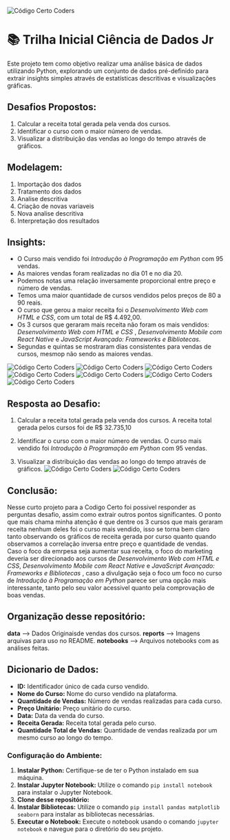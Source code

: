 ![Código Certo Coders]()

# 📚 Trilha Inicial Ciência de Dados Jr
Este projeto tem como objetivo realizar uma análise básica de dados utilizando Python, explorando um conjunto de dados pré-definido para extrair insights simples através de estatísticas descritivas e visualizações gráficas.

## Desafios Propostos:
   1. Calcular a receita total gerada pela venda dos cursos.
   2. Identificar o curso com o maior número de vendas.
   3. Visualizar a distribuição das vendas ao longo do tempo através de gráficos.

## Modelagem:
   1. Importação dos dados
   2. Tratamento dos dados
   3. Analise descritiva
   4. Criação de novas variaveis
   5. Nova analise descritiva
   6. Interpretação dos resultados

## Insights:
- O Curso mais vendido foi *Introdução à Programação em Python* com 95 vendas.
- As maiores vendas foram realizadas no dia 01 e no dia 20.
- Podemos notas uma relação inversamente proporcional entre preço e número de vendas.
- Temos uma maior quantidade de cursos vendidos pelos preços de 80 a 90 reais.
- O curso que gerou a maior receita foi o *Desenvolvimento Web com HTML e CSS*, com um total de R$ 4.492,00.
- Os 3 cursos que geraram mais receita não foram os mais vendidos: *Desenvolvimento Web com HTML e CSS* , *Desenvolvimento Mobile com React Native* e *JavaScript Avançado: Frameworks e Bibliotecas*.
- Segundas e quintas se mostraram dias consistentes para vendas de cursos, mesmop não sendo as maiores vendas. 


![Código Certo Coders](reports/venda_tot_curso.png)
![Código Certo Coders](reports/bar-venda_diaria.png)
![Código Certo Coders](reports/scatter-dist_preco.png)
![Código Certo Coders](reports/hist-preco_curso.png)
![Código Certo Coders](reports/bar-vendaTot_curso.png)
![Código Certo Coders](reports/scatter-qtd_vendas.png)
![Código Certo Coders](reports/bpt-qtd_dia_semana.png)

## Resposta ao Desafio:
1. Calcular a receita total gerada pela venda dos cursos.
   <a> A receita total gerada pelos cursos foi de R$ 32.735,10 </a>

2. Identificar o curso com o maior número de vendas.
   <a> O curso mais vendido foi *Introdução à Programação em Python* com 95 vendas.</a>

3. Visualizar a distribuição das vendas ao longo do tempo através de gráficos.
![Código Certo Coders](reports/dist_venda_temp.png)
![Código Certo Coders](reports/bar-venda_diaria.png)

## Conclusão:
Nesse curto projeto para a Codigo Certo foi possivel responder as perguntas desafio, assim como extrair outros pontos significantes. O ponto que mais chama minha atenção é que dentre os 3 cursos que mais geraram receita nenhum deles foi o curso mais vendido, isso se torna bem claro tanto observando os gráficos de receita gerada por curso quanto quando observamos a correlação inversa entre preço e quantidade de vendas. Caso o foco da emrpesa seja aumentar sua receita, o foco do marketing deveria ser direcionado aos cursos de *Desenvolvimento Web com HTML e CSS*, *Desenvolvimento Mobile com React Native* e *JavaScript Avançado: Frameworks e Bibliotecas* , caso a divulgação seja o foco um foco no curso de *Introdução à Programação em Python* parece ser uma opção mais interessante, tanto pelo seu valor acessivel quanto pela comprovação de boas vendas. 

## Organização desse repositório:
**data** --> Dados Originaisde vendas dos cursos.
**reports** --> Imagens arquivas para uso no README.
**notebooks** --> Arquivos notebooks com as análises feitas.

## Dicionario de Dados:
- **ID:** Identificador único de cada curso vendido.
- **Nome do Curso:** Nome do curso vendido na plataforma.
- **Quantidade de Vendas:** Número de vendas realizadas para cada curso.
- **Preço Unitário:** Preço unitário do curso.
- **Data:** Data da venda do curso.
- **Receita Gerada:** Receita total gerada pelo curso.
- **Quantidade Total de Vendas:** Quantidade de vendas realizada por um mesmo curso ao longo do tempo.



### **Configuração do Ambiente:**
1. **Instalar Python:** Certifique-se de ter o Python instalado em sua máquina.
2. **Instalar Jupyter Notebook:** Utilize o comando `pip install notebook` para instalar o Jupyter Notebook.
3. **Clone desse repositório:** 
4. **Instalar Bibliotecas:** Utilize o comando `pip install pandas matplotlib seaborn` para instalar as bibliotecas necessárias.
5. **Executar o Notebook:** Execute o notebook usando o comando `jupyter notebook` e navegue para o diretório do seu projeto.